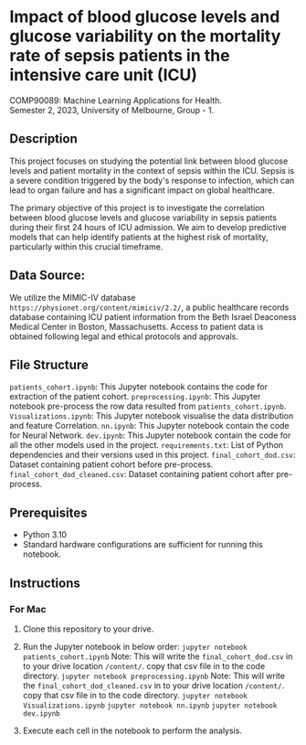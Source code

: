 # Impact of blood glucose levels and glucose variability on the mortality rate of sepsis patients in the intensive care unit (ICU)

COMP90089: Machine Learning Applications for Health.  
Semester 2, 2023,
University of Melbourne, 
Group - 1.

## Description
This project focuses on studying the potential link between blood glucose levels and patient mortality in the context of sepsis within the ICU. Sepsis is a severe condition triggered by the body's response to infection, which can lead to organ failure and has a significant impact on global healthcare.

The primary objective of this project is to investigate the correlation between blood glucose levels and glucose variability in sepsis patients during their first 24 hours of ICU admission. We aim to develop predictive models that can help identify patients at the highest risk of mortality, particularly within this crucial timeframe.

## Data Source:
We utilize the MIMIC-IV database `https://physionet.org/content/mimiciv/2.2/`, a public healthcare records database containing ICU patient information from the Beth Israel Deaconess Medical Center in Boston, Massachusetts. Access to patient data is obtained following legal and ethical protocols and approvals.

## File Structure
`patients_cohort.ipynb`: This Jupyter notebook contains the code for extraction of the patient cohort.
`preprocessing.ipynb`: This Jupyter notebook pre-process the row data resulted from `patients_cohort.ipynb`.
`Visualizations.ipynb`: This Jupyter notebook visualise the data distribution and feature Correlation.
`nn.ipynb`: This Jupyter notebook contain the code for Neural Network.
`dev.ipynb`: This Jupyter notebook contain the code for all the other models used in the project.
`requirements.txt`: List of Python dependencies and their versions used in this project.
`final_cohort_dod.csv`: Dataset containing patient cohort before pre-process.
`final_cohort_dod_cleaned.csv`: Dataset containing patient cohort after pre-process.

## Prerequisites

- Python 3.10
- Standard hardware configurations are sufficient for running this notebook.

## Instructions

### For Mac
1. Clone this repository to your drive.

2. Run the Jupyter notebook in below order:
    `jupyter notebook patients_cohort.ipynb`
    Note: This will write the `final_cohort_dod.csv` in to your drive location `/content/`. copy that csv file in to the code directory.
    `jupyter notebook preprocessing.ipynb`
    Note: This will write the `final_cohort_dod_cleaned.csv` in to your drive location `/content/`. copy that csv file in to the code directory.
    `jupyter notebook Visualizations.ipynb`
    `jupyter notebook nn.ipynb`
    `jupyter notebook dev.ipynb`
3. Execute each cell in the notebook to perform the analysis.
    


